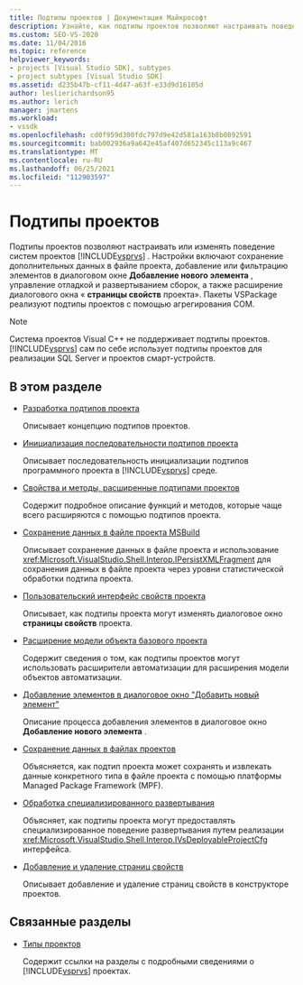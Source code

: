 ```yaml
---
title: Подтипы проектов | Документация Майкрософт
description: Узнайте, как подтипы проектов позволяют настраивать поведение систем проектов Visual Studio. Пакеты VSPackage реализуют подтипы проектов с помощью агрегирования COM.
ms.custom: SEO-VS-2020
ms.date: 11/04/2016
ms.topic: reference
helpviewer_keywords:
- projects [Visual Studio SDK], subtypes
- project subtypes [Visual Studio SDK]
ms.assetid: d235b47b-cf11-4d47-a63f-e33d9d16105d
author: leslierichardson95
ms.author: lerich
manager: jmartens
ms.workload:
- vssdk
ms.openlocfilehash: cd0f959d300fdc797d9e42d581a163b8b0892591
ms.sourcegitcommit: bab002936a9a642e45af407d652345c113a9c467
ms.translationtype: MT
ms.contentlocale: ru-RU
ms.lasthandoff: 06/25/2021
ms.locfileid: "112903597"
---
```

# <a name="project-subtypes"></a>Подтипы проектов
Подтипы проектов позволяют настраивать или изменять поведение систем проектов [!INCLUDE[vsprvs](../../code-quality/includes/vsprvs_md.md)] . Настройки включают сохранение дополнительных данных в файле проекта, добавление или фильтрацию элементов в диалоговом окне **Добавление нового элемента** , управление отладкой и развертыванием сборок, а также расширение диалогового окна « **страницы свойств** проекта». Пакеты VSPackage реализуют подтипы проектов с помощью агрегирования COM.

> [!NOTE]
> Система проектов Visual C++ не поддерживает подтипы проектов. [!INCLUDE[vsprvs](../../code-quality/includes/vsprvs_md.md)] сам по себе использует подтипы проектов для реализации SQL Server и проектов смарт-устройств.

## <a name="in-this-section"></a>В этом разделе

- [Разработка подтипов проекта](../../extensibility/internals/project-subtypes-design.md)

  Описывает концепцию подтипов проектов.

- [Инициализация последовательности подтипов проекта](../../extensibility/internals/initialization-sequence-of-project-subtypes.md)

  Описывает последовательность инициализации подтипов программного проекта в [!INCLUDE[vsprvs](../../code-quality/includes/vsprvs_md.md)] среде.

- [Свойства и методы, расширенные подтипами проектов](../../extensibility/internals/properties-and-methods-extended-by-project-subtypes.md)

  Содержит подробное описание функций и методов, которые чаще всего расширяются с помощью подтипов проекта.

- [Сохранение данных в файле проекта MSBuild](../../extensibility/internals/persisting-data-in-the-msbuild-project-file.md)

  Описывает сохранение данных в файле проекта и использование <xref:Microsoft.VisualStudio.Shell.Interop.IPersistXMLFragment> для сохранения данных в файле проекта через уровни статистической обработки подтипа проекта.

- [Пользовательский интерфейс свойств проекта](../../extensibility/internals/project-property-user-interface.md)

  Описывает, как подтипы проекта могут изменять диалоговое окно **страницы свойств** проекта.

- [Расширение модели объекта базового проекта](../../extensibility/internals/extending-the-object-model-of-the-base-project.md)

  Содержит сведения о том, как подтипы проектов могут использовать расширители автоматизации для расширения модели объектов автоматизации.

- [Добавление элементов в диалоговое окно "Добавить новый элемент"](../../extensibility/internals/contributing-to-the-add-new-item-dialog-box.md)

  Описание процесса добавления элементов в диалоговое окно **Добавление нового элемента** .

- [Сохранение данных в файлах проектов](../../extensibility/saving-data-in-project-files.md)

  Объясняется, как подтип проекта может сохранять и извлекать данные конкретного типа в файле проекта с помощью платформы Managed Package Framework (MPF).

- [Обработка специализированного развертывания](../../extensibility/internals/handling-specialized-deployment.md)

  Объясняет, как подтипы проекта могут предоставлять специализированное поведение развертывания путем реализации <xref:Microsoft.VisualStudio.Shell.Interop.IVsDeployableProjectCfg> интерфейса.

- [Добавление и удаление страниц свойств](../../extensibility/adding-and-removing-property-pages.md)

  Описывает добавление и удаление страниц свойств в конструкторе проектов.

## <a name="related-sections"></a>Связанные разделы

- [Типы проектов](../../extensibility/internals/project-types.md)

  Содержит ссылки на разделы с подробными сведениями о [!INCLUDE[vsprvs](../../code-quality/includes/vsprvs_md.md)] проектах.
